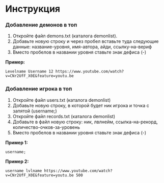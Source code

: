 # Инструкция
### Добавление демонов в топ
1. Откройте файл demons.txt (каталога demonlist).
2. Добавьте новую строку и через пробел вставьте туда следующие данные: название-уровня, имя-автора, айди, ссылку-на-вериф
3. Вместо пробелов в названии уровня ставьте знак дефиса (-)<br>

**Пример:** 
```
Levelname Username 12 https://www.youtube.com/watch?v=CNr2UfF_X0E&feature=youtu.be
```

### Добавление игрока в топ
1. Откройте файл users.txt (каталога demonlist)
2. Добавьте новую строку, в которой будет ник игрока и точка с запятой (username;)
3. Откройте файл records.txt (каталога demonlist)
4. Добавьте в файл новую строку: ник, лвлнейм, ссылка-на-рекорд, количество-очков-за-уровень
5. Вместо пробелов в названии уровня ставьте знак дефиса (-)<br>

**Пример 1:**
```
username;
```

**Пример 2:**
```
username lvlname https://www.youtube.com/watch?v=CNr2UfF_X0E&feature=youtu.be 500
```
